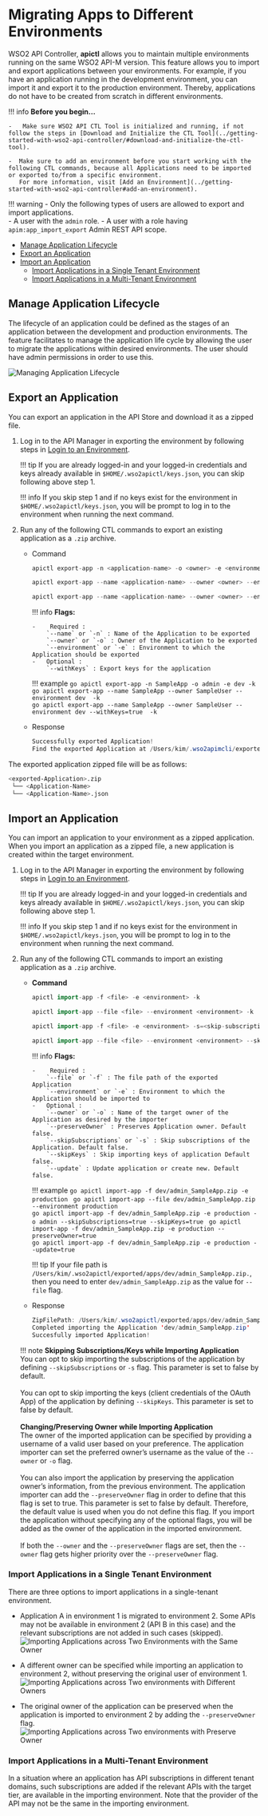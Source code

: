 # Migrating Apps to Different Environments
WSO2 API Controller, **apictl** allows you to maintain multiple environments running on the same WSO2 API-M version. This feature allows you to import and export applications between your environments. For example, if you have an application running in the development environment, you can import it and export it to the production environment. Thereby, applications do not have to be created from scratch in different environments.

!!! info
    **Before you begin...** 

    -   Make sure WSO2 API CTL Tool is initialized and running, if not follow the steps in [Download and Initialize the CTL Tool](../getting-started-with-wso2-api-controller/#download-and-initialize-the-ctl-tool).

    -  Make sure to add an environment before you start working with the following CTL commands, because all Applications need to be imported or exported to/from a specific environment.    
       For more information, visit [Add an Environment](../getting-started-with-wso2-api-controller#add-an-environment).
    
!!! warning
    -  Only the following types of users are allowed to export and import applications.  
        -   A user with the `admin` role.
        -   A user with a role having `apim:app_import_export` Admin REST API scope.

-   [Manage Application Lifecycle](#manage-application-lifecycle)
-   [Export an Application](#export-an-application)
-   [Import an Application](#import-an-application)
    -   [Import Applications in a Single Tenant Environment](#import-applications-in-a-single-tenant-environment)
    -   [Import Applications in a Multi-Tenant Environment](#import-applications-in-a-multi-tenant-environment)

## Manage Application Lifecycle

The lifecycle of an application could be defined as the stages of an application between the development and production environments. The feature facilitates to manage the application life cycle by allowing the user to migrate the applications within desired environments. The user should have admin permissions in order to use this.

![Managing Application Lifecycle](../../../assets/img/Learn/managing-application-lifecycle.png)


## Export an Application

You can export an application in the API Store and download it as a zipped file.

1.  Log in to the API Manager in exporting the environment by following steps in [Login to an Environment](../getting-started-with-wso2-api-controller#login-to-an-environment).  
    
    !!! tip
        If you are already logged-in and your logged-in credentials and keys already available in `$HOME/.wso2apictl/keys.json`, you can skip following above step 1. 

    !!! info
        If you skip step 1 and if no keys exist for the environment in `$HOME/.wso2apictl/keys.json`, you will be prompt to log in to the environment when running the next command.

2.  Run any of the following CTL commands to export an existing application as a `.zip` archive.

    -   Command 
        ``` java
        apictl export-app -n <application-name> -o <owner> -e <environment> -k
        ```

        ``` java
        apictl export-app --name <application-name> --owner <owner> --environment <environment> --insecure
        ```

        ``` java
        apictl export-app --name <application-name> --owner <owner> --environment <environment> --withKeys=<with-keys> --insecure
        ```

        !!! info
            **Flags:**  
            
            -    Required :  
                `--name` or `-n` : Name of the Application to be exported  
                `--owner` or `-o` : Owner of the Application to be exported          
                `--environment` or `-e` : Environment to which the Application should be exported  
            -   Optional :  
                `--withKeys` : Export keys for the application         

        !!! example
            ```go
            apictl export-app -n SampleApp -o admin -e dev -k
            ```
            ```go
            apictl export-app --name SampleApp --owner SampleUser --environment dev  -k
            ```       
            ```go
            apictl export-app --name SampleApp --owner SampleUser --environment dev --withKeys=true  -k
            ```     

    -   Response
        ``` java
        Successfully exported Application!
        Find the exported Application at /Users/kim/.wso2apimcli/exported/apps/dev/admin_SampleApp.zip
        ```

The exported application zipped file will be as follows:
```bash
<exported-Application>.zip        
 └── <Application-Name>        
 └── <Application-Name>.json        
```

## Import an Application

You can import an application to your environment as a zipped application. When you import an application as a zipped file, a new application is created within the target environment.

1.  Log in to the API Manager in exporting the environment by following steps in [Login to an Environment](../getting-started-with-wso2-api-controller#login-to-an-environment).  
    
    !!! tip
        If you are already logged-in and your logged-in credentials and keys already available in `$HOME/.wso2apictl/keys.json`, you can skip following above step 1. 

    !!! info
        If you skip step 1 and if no keys exist for the environment in `$HOME/.wso2apictl/keys.json`, you will be prompt to log in to the environment when running the next command.

2.  Run any of the following CTL commands to import an existing application as a `.zip` archive.

    -   **Command**
        ```go
        apictl import-app -f <file> -e <environment> -k         
        ```
        ```go
        apictl import-app --file <file> --environment <environment> -k         
        ```

        ```go
        apictl import-app -f <file> -e <environment> -s=<skip-subscriptions> -o <owner> --skipKeys=<skip-keys> -k      
        ```

        ```go
        apictl import-app --file <file> --environment <environment> --skipSubscriptions=<skip-subscriptions> --skipKeys=<skip-keys> --preserveOwner=<preserve-owner> --update=<update> --insecure
        ```

        !!! info
            **Flags:**  
            
            -    Required :  
                `--file` or `-f` : The file path of the exported Application   
                `--environment` or `-e` : Environment to which the Application should be imported to  
            -   Optional :  
                `--owner` or `-o` : Name of the target owner of the Application as desired by the importer  
                `--preserveOwner` : Preserves Application owner. Default false.    
                `--skipSubscriptions` or `-s` : Skip subscriptions of the Application. Default false.  
                `--skipKeys` : Skip importing keys of application Default false.  
                `--update` : Update application or create new. Default false. 


        !!! example
            ```go
            apictl import-app -f dev/admin_SampleApp.zip -e production
            ``` 
            ```go
            apictl import-app --file dev/admin_SampleApp.zip --environment production
            ```  
            ```go
            apictl import-app -f dev/admin_SampleApp.zip -e production -o admin --skipSubscriptions=true --skipKeys=true
            ```
            ```go
            apictl import-app -f dev/admin_SampleApp.zip -e production --preserveOwner=true 
            ```     
            ```go
            apictl import-app -f dev/admin_SampleApp.zip -e production --update=true
            ```  

        !!! tip
            If your file path is `/Users/kim/.wso2apictl/exported/apps/dev/admin_SampleApp.zip.`, then you need to enter `dev/admin_SampleApp.zip` as the value for `--file` flag.

    -   Response
        ``` java
        ZipFilePath: /Users/kim/.wso2apictl/exported/apps/dev/admin_SampleApp.zip
        Completed importing the Application 'dev/admin_SampleApp.zip'
        Succesfully imported Application!
        ```

    !!! note
        **Skipping Subscriptions/Keys while Importing Application**  
            You can opt to skip importing the subscriptions of the application by defining `--skipSubscriptions` or `-s` flag. This parameter is set to false by default.  
            &nbsp;   
            You can opt to skip importing the keys (client credentials of the OAuth App) of the application by defining `--skipKeys`.  This parameter is set to false by default.  
            &nbsp;   
        **Changing/Preserving Owner while Importing Application**       
            The owner of the imported application can be specified by providing a username of a valid user based on your preference. The application importer can set the preferred owner’s username as the value of the `--owner` or `-o` flag.    
            &nbsp;     
            You can also import the application by preserving the application owner’s information, from the previous environment. The application importer can add the `--preserveOwner` flag in order to define that this flag is set to true. This parameter is set to false by default. Therefore, the default value is used when you do not define this flag. If you import the application without specifying any of the optional flags, you will be added as the owner of the application in the imported environment.
            &nbsp;   
            &nbsp;       
            If both the `--owner` and the `--preserveOwner` flags are set, then the `--owner` flag gets higher priority over the `--preserveOwner` flag. 


### Import Applications in a Single Tenant Environment

There are three options to import applications in a single-tenant environment.

-   Application A in environment 1 is migrated to environment 2. Some APIs may not be available in environment 2 (API B in this case) and the relevant subscriptions are not added in such cases (skipped).
    ![Importing Applications across Two Environments with the Same Owner](../../../assets/img/Learn/import-apps-tenanted-env1.png)

-   A different owner can be specified while importing an application to environment 2,  without preserving the original user of environment 1.
    ![Importing Applications across Two environments with Different Owners](../../../assets/img/Learn/import-apps-tenanted-env2.png)
-   The original owner of the application can be preserved when the application is imported to environment 2 by adding the `--preserveOwner` flag.
    ![Importing Applications across Two environments with Preserve Owner](../../../assets/img/Learn/import-apps-tenanted-env3.png)

### Import Applications in a Multi-Tenant Environment

In a situation where an application has API subscriptions in different tenant domains, such subscriptions are added if the relevant APIs with the target tier, are available in the importing environment. Note that the provider of the API may not be the same in the importing environment.
